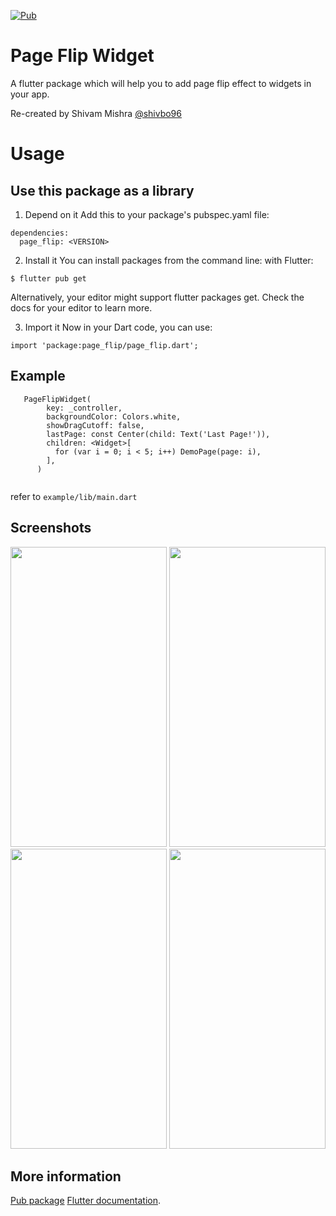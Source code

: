 [![Pub](https://img.shields.io/pub/v/page_flip.svg)](https://pub.dartlang.org/packages/page_flip)

# Page Flip Widget

A flutter package which will help you to add  page flip effect to widgets in your app.

Re-created by Shivam Mishra [@shivbo96](https://github.com/shivbo96)

# Usage

## Use this package as a library

1. Depend on it Add this to your package's pubspec.yaml file:

```
dependencies:
  page_flip: <VERSION>
```

2. Install it You can install packages from the command line:
   with Flutter:

```
$ flutter pub get
```

Alternatively, your editor might support flutter packages get. Check the docs for your editor to
learn more.

3. Import it Now in your Dart code, you can use:

```
import 'package:page_flip/page_flip.dart';
```

## Example

```
   PageFlipWidget(
        key: _controller,
        backgroundColor: Colors.white,
        showDragCutoff: false,
        lastPage: const Center(child: Text('Last Page!')),
        children: <Widget>[
          for (var i = 0; i < 5; i++) DemoPage(page: i),
        ],
      )
      
```
refer to `example/lib/main.dart`


## Screenshots

<img src="https://raw.githubusercontent.com/shivbo96/page_flip/main/images/1.png" width="250" height="480">
<img src="https://raw.githubusercontent.com/shivbo96/page_flip/main/images/2.png" width="250" height="480">
<img src="https://raw.githubusercontent.com/shivbo96/page_flip/main/images/3.png" width="250" height="480">
<img src="https://raw.githubusercontent.com/shivbo96/page_flip/main/images/animation.mp4" width="250" height="480">

## More information

[Pub package](https://pub.dartlang.org/packages/page_flip)
[Flutter documentation](https://flutter.io/).